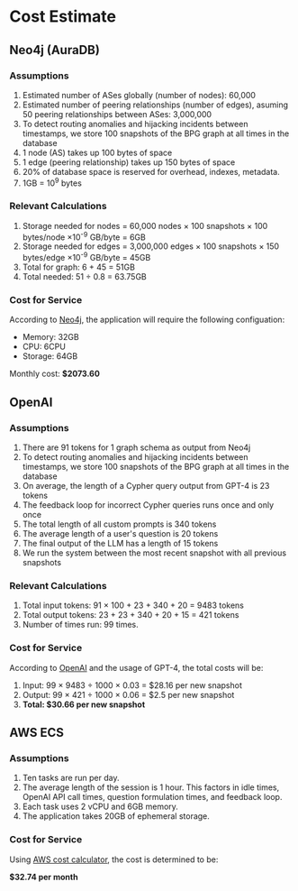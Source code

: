 # Cost Estimate

## Neo4j (AuraDB)

### Assumptions

1. Estimated number of ASes globally (number of nodes): 60,000
2. Estimated number of peering relationships (number of edges), asuming 50 peering relationships between ASes: 3,000,000
3. To detect routing anomalies and hijacking incidents between timestamps, we store 100 snapshots of the BPG graph at all times in the database
4. 1 node (AS) takes up 100 bytes of space
5. 1 edge (peering relationship) takes up 150 bytes of space
6. 20% of database space is reserved for overhead, indexes, metadata.
7. 1GB = 10<sup>9</sup> bytes

### Relevant Calculations

1. Storage needed for nodes = 60,000 nodes &times; 100 snapshots &times; 100 bytes/node &times;10<sup>-9</sup> GB/byte = 6GB
2. Storage needed for edges = 3,000,000 edges &times; 100 snapshots &times; 150 bytes/edge &times;10<sup>-9</sup> GB/byte = 45GB
3. Total for graph: 6 + 45 = 51GB
4. Total needed: 51 &divide; 0.8 = 63.75GB

### Cost for Service

According to [Neo4j](https://neo4j.com/pricing/?utm_medium=PaidSearch&utm_source=google&utm_campaign=GDB&utm_content=AMS-X-Conversion-GDB-Text&utm_term=neo4j%20graph%20database&gclid=Cj0KCQiAsburBhCIARIsAExmsu6MbrXhQvJOv2hz5mbDA8fHGmujqaOozeHM9sfBurHle1ik7R7R8OwaAvj0EALw_wcB#graph-database), the application will require the following configuation:

- Memory: 32GB
- CPU: 6CPU
- Storage: 64GB

Monthly cost: **$2073.60**

## OpenAI

### Assumptions

1. There are 91 tokens for 1 graph schema as output from Neo4j
2. To detect routing anomalies and hijacking incidents between timestamps, we store 100 snapshots of the BPG graph at all times in the database
3. On average, the length of a Cypher query output from GPT-4 is 23 tokens
4. The feedback loop for incorrect Cypher queries runs once and only once
5. The total length of all custom prompts is 340 tokens
6. The average length of a user's question is 20 tokens
7. The final output of the LLM has a length of 15 tokens
8. We run the system between the most recent snapshot with all previous snapshots

### Relevant Calculations

1. Total input tokens: 91 &times; 100 + 23 + 340 + 20 = 9483 tokens
2. Total output tokens: 23 + 23 + 340 + 20 + 15 = 421 tokens
3. Number of times run: 99 times.

### Cost for Service

According to [OpenAI](https://openai.com/pricing#language-models) and the usage of GPT-4, the total costs will be:

1. Input: 99 &times; 9483 &divide; 1000 &times; 0.03 = $28.16 per new snapshot
2. Output: 99 &times; 421 &divide; 1000 &times; 0.06 = $2.5 per new snapshot
3. **Total: $30.66 per new snapshot**

## AWS ECS

### Assumptions

1. Ten tasks are run per day.
2. The average length of the session is 1 hour. This factors in idle times, OpenAI API call times, question formulation times, and feedback loop.
3. Each task uses 2 vCPU and 6GB memory.
4. The application takes 20GB of ephemeral storage.

### Cost for Service

Using [AWS cost calculator](https://calculator.aws/#/estimate?id=fcccff52ad2bea3f637906e5dd6d1575ac952574), the cost is determined to be:

**$32.74 per month** 
